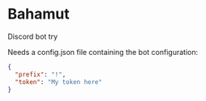 # Bahamut
Discord bot try

Needs a config.json file containing the bot configuration:

```json
{
  "prefix": "!",
  "token": "My token here"
}
```
